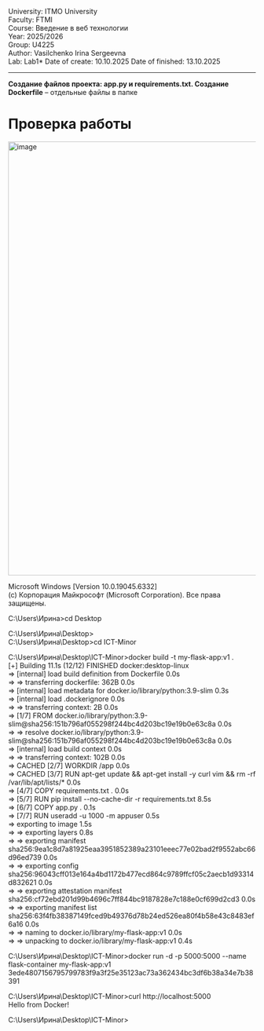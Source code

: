 University: ITMO University  
Faculty: FTMI  
Course: Введение в веб технологии  
Year: 2025/2026  
Group: U4225  
Author: Vasilchenko Irina Sergeevna  
Lab: Lab1* 
Date of create: 10.10.2025 
Date of finished: 13.10.2025 
***

**Создание файлов проекта: app.py и requirements.txt. Создание Dockerfile** – отдельные файлы в папке  
# Проверка работы
<img width="935" height="884" alt="image" src="https://github.com/user-attachments/assets/aaa214da-5c13-472f-8b62-1b41d282fb6e" />

Microsoft Windows [Version 10.0.19045.6332]  
(c) Корпорация Майкрософт (Microsoft Corporation). Все права защищены.  

C:\Users\Ирина>cd Desktop  

C:\Users\Ирина\Desktop>  
C:\Users\Ирина\Desktop>cd ICT-Minor  

C:\Users\Ирина\Desktop\ICT-Minor>docker build -t my-flask-app:v1 .  
[+] Building 11.1s (12/12) FINISHED                                                docker:desktop-linux  
 => [internal] load build definition from Dockerfile                                               0.0s  
 => => transferring dockerfile: 362B                                                               0.0s  
 => [internal] load metadata for docker.io/library/python:3.9-slim                                 0.3s  
 => [internal] load .dockerignore                                                                  0.0s  
 => => transferring context: 2B                                                                    0.0s  
 => [1/7] FROM docker.io/library/python:3.9-slim@sha256:151b796af055298f244bc4d203bc19e19b0e63c8a  0.0s  
 => => resolve docker.io/library/python:3.9-slim@sha256:151b796af055298f244bc4d203bc19e19b0e63c8a  0.0s  
 => [internal] load build context                                                                  0.0s  
 => => transferring context: 102B                                                                  0.0s  
 => CACHED [2/7] WORKDIR /app                                                                      0.0s  
 => CACHED [3/7] RUN apt-get update && apt-get install -y curl vim && rm -rf /var/lib/apt/lists/*  0.0s  
 => [4/7] COPY requirements.txt .                                                                  0.0s  
 => [5/7] RUN pip install --no-cache-dir -r requirements.txt                                       8.5s  
 => [6/7] COPY app.py .                                                                            0.1s  
 => [7/7] RUN useradd -u 1000 -m appuser                                                           0.5s  
 => exporting to image                                                                             1.5s  
 => => exporting layers                                                                            0.8s  
 => => exporting manifest sha256:9ea1c8d7a81925eaa3951852389a23101eeec77e02bad2f9552abc66d96ed739  0.0s  
 => => exporting config sha256:96043cff013e164a4bd1172b477ecd864c9789ffcf05c2aecb1d93314d832621    0.0s  
 => => exporting attestation manifest sha256:cf72ebd201d99b4696c7ff844bc9187828e7c188e0cf699d2cd3  0.0s  
 => => exporting manifest list sha256:63f4fb38387149fced9b49376d78b24ed526ea80f4b58e43c8483ef6a16  0.0s  
 => => naming to docker.io/library/my-flask-app:v1                                                 0.0s  
 => => unpacking to docker.io/library/my-flask-app:v1                                              0.4s  

C:\Users\Ирина\Desktop\ICT-Minor>docker run -d -p 5000:5000 --name flask-container my-flask-app:v1  
3ede4807156795799783f9a3f25e35123ac73a362434bc3df6b38a34e7b38391  

C:\Users\Ирина\Desktop\ICT-Minor>curl http://localhost:5000  
Hello from Docker!  


C:\Users\Ирина\Desktop\ICT-Minor>

